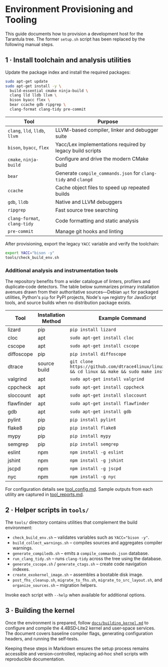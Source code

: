 # Environment Provisioning and Tooling

This guide documents how to provision a development host for the Tarantula tree. The former `setup.sh` script has been replaced by the following manual steps.

## 1 · Install toolchain and analysis utilities

Update the package index and install the required packages:

```bash
sudo apt-get update
sudo apt-get install -y \
  build-essential cmake ninja-build \
  clang lld lldb llvm \
  bison byacc flex \
  bear ccache gdb ripgrep \
  clang-format clang-tidy pre-commit
```

| Tool                     | Purpose                                                         |
|--------------------------|-----------------------------------------------------------------|
| `clang`, `lld`, `lldb`, `llvm` | LLVM-based compiler, linker and debugger suite                 |
| `bison`, `byacc`, `flex` | Yacc/Lex implementations required by legacy build scripts       |
| `cmake`, `ninja-build`   | Configure and drive the modern CMake build                      |
| `bear`                   | Generate `compile_commands.json` for `clang-tidy` and `clangd`  |
| `ccache`                 | Cache object files to speed up repeated builds                  |
| `gdb`, `lldb`            | Native and LLVM debuggers                                       |
| `ripgrep`                | Fast source tree searching                                      |
| `clang-format`, `clang-tidy` | Code formatting and static analysis                         |
| `pre-commit`             | Manage git hooks and linting                                   |

After provisioning, export the legacy `YACC` variable and verify the toolchain:

```bash
export YACC="bison -y"
tools/check_build_env.sh
```

### Additional analysis and instrumentation tools

The repository benefits from a wider catalogue of linters, profilers and
duplicate‑code detectors.  The table below summarizes primary installation
avenues drawn from their authoritative sources—Debian `apt` for packaged
utilities, Python's `pip` for PyPI projects, Node's `npm` registry for
JavaScript tools, and source builds when no distribution package exists.

| Tool       | Installation Method | Example Command                                                                 |
|------------|---------------------|---------------------------------------------------------------------------------|
| lizard     | pip                  | `pip install lizard`                                                           |
| cloc       | apt                  | `sudo apt-get install cloc`                                                    |
| cscope     | apt                  | `sudo apt-get install cscope`                                                  |
| diffoscope | pip                  | `pip install diffoscope`                                                       |
| dtrace     | source build        | `git clone https://github.com/dtrace4linux/linux.git && cd linux && make && sudo make install` |
| valgrind   | apt                  | `sudo apt-get install valgrind`                                                |
| cppcheck   | apt                  | `sudo apt-get install cppcheck`                                                |
| sloccount  | apt                  | `sudo apt-get install sloccount`                                               |
| flawfinder | apt                  | `sudo apt-get install flawfinder`                                              |
| gdb        | apt                  | `sudo apt-get install gdb`                                                     |
| pylint     | pip                  | `pip install pylint`                                                           |
| flake8     | pip                  | `pip install flake8`                                                           |
| mypy       | pip                  | `pip install mypy`                                                             |
| semgrep    | pip                  | `pip install semgrep`                                                          |
| eslint     | npm                  | `npm install -g eslint`                                                        |
| jshint     | npm                  | `npm install -g jshint`                                                        |
| jscpd      | npm                  | `npm install -g jscpd`                                                         |
| nyc        | npm                  | `npm install -g nyc`                                                           |

For configuration details see [tool_config.md](tool_config.md). Sample outputs from each utility are captured in [tool_reports.md](tool_reports.md).

## 2 · Helper scripts in `tools/`

The `tools/` directory contains utilities that complement the build environment:

- `check_build_env.sh` – validates variables such as `YACC="bison -y"`.
- `build_collect_warnings.sh` – compiles sources and aggregates compiler warnings.
- `generate_compiledb.sh` – emits a `compile_commands.json` database.
- `run_clang_tidy.sh` – runs `clang-tidy` across the tree using the database.
- `generate_cscope.sh` / `generate_ctags.sh` – create code navigation indexes.
- `create_exokernel_image.sh` – assembles a bootable disk image.
- `post_fhs_cleanup.sh`, `migrate_to_fhs.sh`, `migrate_to_src_layout.sh`, and `organize_sources.sh` – migration helpers.

Invoke each script with `--help` when available for additional options.

## 3 · Building the kernel

Once the environment is prepared, follow [`docs/building_kernel.md`](building_kernel.md) to configure and compile the 4.4BSD‑Lite2 kernel and user‑space services. The document covers baseline compiler flags, generating configuration headers, and running the self‑tests.

Keeping these steps in Markdown ensures the setup process remains accessible and version‑controlled, replacing ad‑hoc shell scripts with reproducible documentation.
